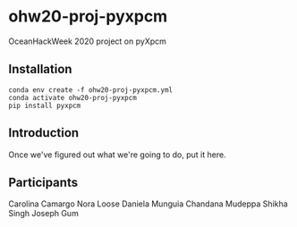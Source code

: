 # ohw20-proj-pyxpcm
OceanHackWeek 2020 project on pyXpcm

## Installation
```git clone https://github.com/oceanhackweek/ohw20-proj-pyxpcm.git
conda env create -f ohw20-proj-pyxpcm.yml
conda activate ohw20-proj-pyxpcm
pip install pyxpcm
```

## Introduction
Once we've figured out what we're going to do, put it here.

## Participants
Carolina Camargo
Nora Loose
Daniela Munguia
Chandana Mudeppa
Shikha Singh
Joseph Gum
